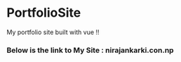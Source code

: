 # PortfolioSite
My portfolio site built with vue !!

### Below is the link to  My Site :  nirajankarki.con.np

